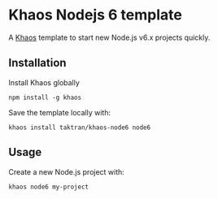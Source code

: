 # Khaos Nodejs 6 template

A [Khaos](https://github.com/segmentio/khaos) template to start new Node.js v6.x projects quickly.

## Installation

Install Khaos globally

    npm install -g khaos

Save the template locally with:

    khaos install taktran/khaos-node6 node6

## Usage

Create a new Node.js project with:

    khaos node6 my-project
